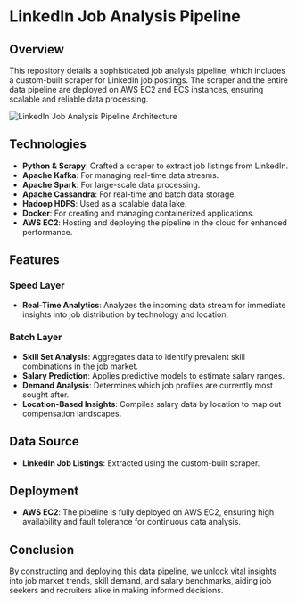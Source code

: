 # LinkedIn Job Analysis Pipeline

## Overview
This repository details a sophisticated job analysis pipeline, which includes a custom-built scraper for LinkedIn job postings. The scraper and the entire data pipeline are deployed on AWS EC2 and ECS instances, ensuring scalable and reliable data processing.

![LinkedIn Job Analysis Pipeline Architecture](https://github.com/SalaheddineAD/job-analytics/assets/93080778/b1724277-4c11-49a3-97fb-ca71ad88a7d2)


## Technologies
- **Python & Scrapy**: Crafted a scraper to extract job listings from LinkedIn.
- **Apache Kafka**: For managing real-time data streams.
- **Apache Spark**: For large-scale data processing.
- **Apache Cassandra**: For real-time and batch data storage.
- **Hadoop HDFS**: Used as a scalable data lake.
- **Docker**: For creating and managing containerized applications.
- **AWS EC2**: Hosting and deploying the pipeline in the cloud for enhanced performance.

## Features
### Speed Layer
- **Real-Time Analytics**: Analyzes the incoming data stream for immediate insights into job distribution by technology and location.

### Batch Layer
- **Skill Set Analysis**: Aggregates data to identify prevalent skill combinations in the job market.
- **Salary Prediction**: Applies predictive models to estimate salary ranges.
- **Demand Analysis**: Determines which job profiles are currently most sought after.
- **Location-Based Insights**: Compiles salary data by location to map out compensation landscapes.

## Data Source
- **LinkedIn Job Listings**: Extracted using the custom-built scraper.

## Deployment
- **AWS EC2**: The pipeline is fully deployed on AWS EC2, ensuring high availability and fault tolerance for continuous data analysis.

## Conclusion
By constructing and deploying this data pipeline, we unlock vital insights into job market trends, skill demand, and salary benchmarks, aiding job seekers and recruiters alike in making informed decisions.
